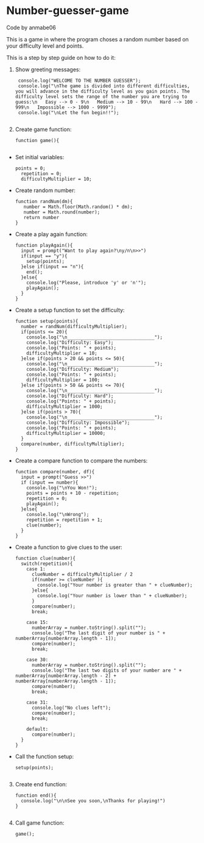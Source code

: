 # Number-guesser-game

Code by anmabe06

This is a game in where the program choses a random number based on your difficulty level and points.

This is a step by step guide on how to do it:
  1. Show greeting messages:
     ```
      console.log("WELCOME TO THE NUMBER GUESSER");
      console.log("\nThe game is divided into different difficulties, you will advance in the difficulty level as you gain points. The difficulty level sets the range of the number you are trying to guess:\n   Easy --> 0 - 9\n   Medium --> 10 - 99\n   Hard --> 100 - 999\n   Impossible --> 1000 - 9999");
      console.log("\nLet the fun begin!!");
  
  2. Create game function:
     ```
     function game(){
    
   - Set initial variables:
     ```
     points = 0;
	   repetition = 0;
	   difficultyMultiplier = 10;
     
   - Create random number:
     ```
     function randNum(dm){
        number = Math.floor(Math.random() * dm);
        number = Math.round(number);
        return number
     }

   - Create a play again function:
     ```
     function playAgain(){
       input = prompt("Want to play again?\ny/n\n>>")
       if(input == "y"){
         setup(points);
       }else if(input == "n"){
         end();
       }else{
         console.log("Please, introduce 'y' or 'n'");
         playAgain();
       }
     }

   - Create a setup function to set the difficulty:
     ```
     function setup(points){
       number = randNum(difficultyMultiplier);
       if(points <= 20){
         console.log("\n________________________________");
         console.log("Difficulty: Easy");
         console.log("Points: " + points);
         difficultyMultiplier = 10;
       }else if(points > 20 && points <= 50){
         console.log("\n________________________________");
         console.log("Difficulty: Medium");
         console.log("Points: " + points);
         difficultyMultiplier = 100;
       }else if(points > 50 && points <= 70){
         console.log("\n________________________________");
         console.log("Difficulty: Hard");
         console.log("Points: " + points);
         difficultyMultiplier = 1000;
       }else if(points > 70){
         console.log("\n________________________________");
         console.log("Difficulty: Impossible");
         console.log("Points: " + points);
         difficultyMultiplier = 10000;
       }
       compare(number, difficultyMultiplier);
     }

   - Create a compare function to compare the numbers:
     ```
     function compare(number, df){
       input = prompt("Guess >>")
       if (input == number){
         console.log("\nYou Won!");
         points = points + 10 - repetition;
         repetition = 0;
         playAgain();
       }else{
         console.log("\nWrong");
         repetition = repetition + 1;
         clue(number);
       }
     }

   - Create a function to give clues to the user:
     ```
     function clue(number){
       switch(repetition){
         case 1:
           clueNumber = difficultyMultiplier / 2
           if(number >= clueNumber ){
             console.log("Your number is greater than " + clueNumber);
           }else{
             console.log("Your number is lower than " + clueNumber);
           }
           compare(number);
           break;

         case 15:
           numberArray = number.toString().split("");
           console.log("The last digit of your number is " + numberArray[numberArray.length - 1]);
           compare(number);
           break;

         case 30:
           numberArray = number.toString().split("");
           console.log("The last two digits of your number are " + numberArray[numberArray.length - 2] + numberArray[numberArray.length - 1]);
           compare(number);
           break;

         case 31:
           console.log("No clues left");
           compare(number);
           break;

         default:
           compare(number);
       }
     }

   - Call the function setup:
     ```
     setup(points);
  
  3. Create end function:
     ```
     function end(){
       console.log("\n\nSee you soon,\nThanks for playing!")
     }
  
  4. Call game function:
     ```
     game();
  
